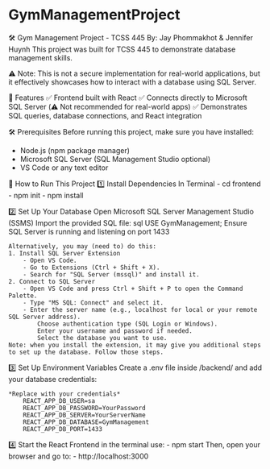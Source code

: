# GymManagementProject
🛠 Gym Management Project - TCSS 445
By: Jay Phommakhot & Jennifer Huynh
This project was built for TCSS 445 to demonstrate database management skills.


⚠️ Note: This is not a secure implementation for real-world applications, but it effectively showcases how to interact with a database using SQL Server.


📌 Features
✅ Frontend built with React
✅ Connects directly to Microsoft SQL Server (⚠️ Not recommended for real-world apps)
✅ Demonstrates SQL queries, database connections, and React integration


🛠 Prerequisites
Before running this project, make sure you have installed:
- Node.js (npm package manager)
- Microsoft SQL Server (SQL Management Studio optional)
- VS Code or any text editor


🚀 How to Run This Project
1️⃣ Install Dependencies In Terminal
    - cd frontend
    - npm init
    - npm install

2️⃣ Set Up Your Database
    Open Microsoft SQL Server Management Studio (SSMS)
    Import the provided SQL file:
    sql
        USE GymManagement;
    Ensure SQL Server is running and listening on port 1433

    Alternatively, you may (need to) do this:
    1. Install SQL Server Extension
        - Open VS Code.
        - Go to Extensions (Ctrl + Shift + X).
        - Search for "SQL Server (mssql)" and install it.
    2. Connect to SQL Server
        - Open VS Code and press Ctrl + Shift + P to open the Command Palette.
        - Type "MS SQL: Connect" and select it.
        - Enter the server name (e.g., localhost for local or your remote SQL Server address).
            Choose authentication type (SQL Login or Windows).
            Enter your username and password if needed.
            Select the database you want to use.
    Note: when you install the extension, it may give you additional steps to set up the database. Follow those steps.
   
3️⃣ Set Up Environment Variables
    Create a .env file inside /backend/ and add your database credentials:
    
    *Replace with your credentials*
        REACT_APP_DB_USER=sa
        REACT_APP_DB_PASSWORD=YourPassword
        REACT_APP_DB_SERVER=YourServerName
        REACT_APP_DB_DATABASE=GymManagement
        REACT_APP_DB_PORT=1433

4️⃣ Start the React Frontend
    in the terminal use:
        - npm start
    Then, open your browser and go to:
        - http://localhost:3000
